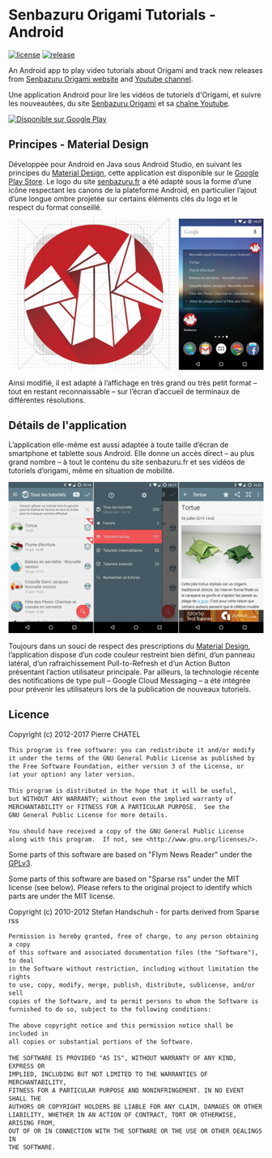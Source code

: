 # Senbazuru Origami Tutorials - Android

[![license](https://img.shields.io/badge/licence-GPL-blue.svg)](https://github.com/chatelp/Senbazuru/blob/master/LICENSE_GPLv3)
[![release](https://img.shields.io/badge/release-v1.0.0-lightgrey.svg)](https://play.google.com/store/apps/details?id=pm.chatel.senbazuru&hl=fr)

An Android app to play video tutorials about Origami and track new releases from [Senbazuru Origami website](http://senbazuru.fr) and [Youtube channel](https://www.youtube.com/channel/UCVIGU6j8Tb8FySfYNDC6gJQ).

Une application Android pour lire les vidéos de tutoriels d'Origami, et suivre les nouveautées, du site [Senbazuru Origami](http://senbazuru.fr) et sa [chaîne Youtube](https://www.youtube.com/channel/UCVIGU6j8Tb8FySfYNDC6gJQ).

<a href='https://play.google.com/store/apps/details?id=pm.chatel.senbazuru&hl=fr&pcampaignid=MKT-Other-global-all-co-prtnr-py-PartBadge-Mar2515-1'><img alt='Disponible sur Google Play' src='https://play.google.com/intl/en_us/badges/images/generic/fr_badge_web_generic.png' width="200"/></a>

## Principes - Material Design
Développée pour Android en Java sous Android Studio, en suivant les principes du [Material Design](https://www.google.com/design/spec/material-design/introduction.html), cette application est disponible sur le [Google Play Store](https://play.google.com/store/apps/details?id=pm.chatel.senbazuru&hl=fr). Le logo du site [senbazuru.fr](http://senbazuru.fr/) a été adapté sous la forme d’une icône respectant les canons de la plateforme Android, en particulier l’ajout d’une longue ombre projetée sur certains éléments clés du logo et le respect du format conseillé. 

![Banner1](https://github.com/chatelp/Senbazuru/blob/master/readme/banner_android_senbazuru_1_1024.jpg?raw=true)

Ainsi modifié, il est adapté à l’affichage en très grand ou très petit format – tout en restant reconnaissable – sur l’écran d’accueil de terminaux de différentes résolutions.

## Détails de l'application

L’application elle-même est aussi adaptée à toute taille d’écran de smartphone et tablette sous Android. Elle donne un accès direct – au plus grand nombre – à tout le contenu du site senbazuru.fr et ses vidéos de tutoriels d’origami, même en situation de mobilité.

![Banner2](https://github.com/chatelp/Senbazuru/blob/master/readme/banner_android_senbazuru_2_1024.jpg?raw=true)

Toujours dans un souci de respect des prescriptions du [Material Design](https://www.google.com/design/spec/material-design/introduction.html), l’application dispose d’un code couleur restreint bien défini, d’un panneau latéral, d’un rafraichissement Pull-to-Refresh et d’un Action Button présentant l’action utilisateur principale. Par ailleurs, la technologie récente des notifications de type pull – Google Cloud Messaging – a été intégrée pour prévenir les utilisateurs lors de la publication de nouveaux tutoriels.

## Licence

Copyright (c) 2012-2017 Pierre CHATEL

    This program is free software: you can redistribute it and/or modify
    it under the terms of the GNU General Public License as published by
    the Free Software Foundation, either version 3 of the License, or
    (at your option) any later version.

    This program is distributed in the hope that it will be useful,
    but WITHOUT ANY WARRANTY; without even the implied warranty of
    MERCHANTABILITY or FITNESS FOR A PARTICULAR PURPOSE.  See the
    GNU General Public License for more details.

    You should have received a copy of the GNU General Public License
    along with this program.  If not, see <http://www.gnu.org/licenses/>.

Some parts of this software are based on "Flym News Reader" under the [GPLv3](https://github.com/chatelp/Senbazuru/blob/master/LICENSE_GPLv3).

Some parts of this software are based on "Sparse rss" under the MIT license (see
below). Please refers to the original project to identify which parts are under the
MIT license.

Copyright (c) 2010-2012 Stefan Handschuh - for parts derived from Sparse rss

    Permission is hereby granted, free of charge, to any person obtaining a copy
    of this software and associated documentation files (the "Software"), to deal
    in the Software without restriction, including without limitation the rights
    to use, copy, modify, merge, publish, distribute, sublicense, and/or sell
    copies of the Software, and to permit persons to whom the Software is
    furnished to do so, subject to the following conditions:

    The above copyright notice and this permission notice shall be included in
    all copies or substantial portions of the Software.

    THE SOFTWARE IS PROVIDED "AS IS", WITHOUT WARRANTY OF ANY KIND, EXPRESS OR
    IMPLIED, INCLUDING BUT NOT LIMITED TO THE WARRANTIES OF MERCHANTABILITY,
    FITNESS FOR A PARTICULAR PURPOSE AND NONINFRINGEMENT. IN NO EVENT SHALL THE
    AUTHORS OR COPYRIGHT HOLDERS BE LIABLE FOR ANY CLAIM, DAMAGES OR OTHER
    LIABILITY, WHETHER IN AN ACTION OF CONTRACT, TORT OR OTHERWISE, ARISING FROM,
    OUT OF OR IN CONNECTION WITH THE SOFTWARE OR THE USE OR OTHER DEALINGS IN
    THE SOFTWARE.

